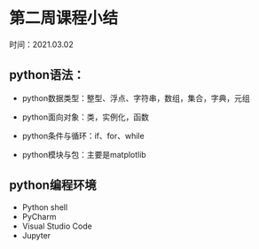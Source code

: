 # 第二周课程小结

时间：2021.03.02

## python语法：

+ python数据类型：整型、浮点、字符串，数组，集合，字典，元组

+  python面向对象：类，实例化，函数

+ python条件与循环：if、for、while

+ python模块与包：主要是matplotlib

## python编程环境

- Python shell
- PyCharm
- Visual Studio Code 
- Jupyter
